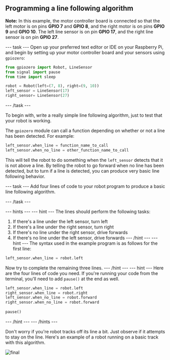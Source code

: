 ## Programming a line following algorithm

**Note:** In this example, the motor controller board is connected so that the left motor is on pins **GPIO 7** and **GPIO 8**, and the right motor is on pins **GPIO 9** and **GPIO 10**. The left line sensor is on pin **GPIO 17**, and the right line sensor is on pin **GPIO 27**.

--- task ---
Open up your preferred text editor or IDE on your Raspberry Pi, and begin by setting up your motor controller board and your sensors using `gpiozero`:

```python
from gpiozero import Robot, LineSensor
from signal import pause
from time import sleep

robot = Robot(left=(7, 8), right=(9, 10)) 
left_sensor = LineSensor(17)
right_sensor= LineSensor(27)
```
--- /task ---

To begin with, write a really simple line following algorithm, just to test that your robot is working.

The `gpiozero` module can call a function depending on whether or not a line has been detected. For example:

```python
left_sensor.when_line = function_name_to_call
left_sensor.when_no_line = other_function_name_to_call
```

This will tell the robot to do something when the `left_sensor` detects that it is not above a line.
By telling the robot to go forward when no line has been detected, but to turn if a line is detected, you can produce very basic line following behavior.

--- task ---
Add four lines of code to your robot program to produce a basic line following algorithm.

--- /task ---

--- hints --- --- hint ---
The lines should perform the following tasks:
1. If there's a line under the left sensor, turn left
1. If there's a line under the right sensor, turn right
1. If there's no line under the right sensor, drive forwards
1. If there's no line under the left sensor, drive forwards
--- /hint --- --- hint ---
The syntax used in the example program is as follows for the first line:
```python
left_sensor.when_line = robot.left
```
Now try to complete the remaining three lines.
--- /hint --- --- hint ---
Here are the four lines of code you need. If you're running your code from the terminal, you'll need to add `pause()` at the end as well.

```python
left_sensor.when_line = robot.left
right_sensor.when_line = robot.right
left_sensor.when_no_line = robot.forward
right_sensor.when_no_line = robot.forward
                 
pause()
```
--- /hint --- --- /hints ---

Don't worry if you're robot tracks off its line a bit. Just observe if it attempts to stay on the line. Here's an example of a robot running on a basic track with this algorithm.

![final](images/final.gif)

